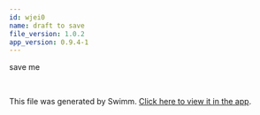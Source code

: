 ```yaml
---
id: wjei0
name: draft to save
file_version: 1.0.2
app_version: 0.9.4-1
---
```


save me

<br/>

This file was generated by Swimm. [Click here to view it in the app](http://localhost:5000/repos/Z2l0aHViJTNBJTNBc3Rva2Utd2VhdGhlciUzQSUzQUFkZGllQ29oZW4=/docs/wjei0).